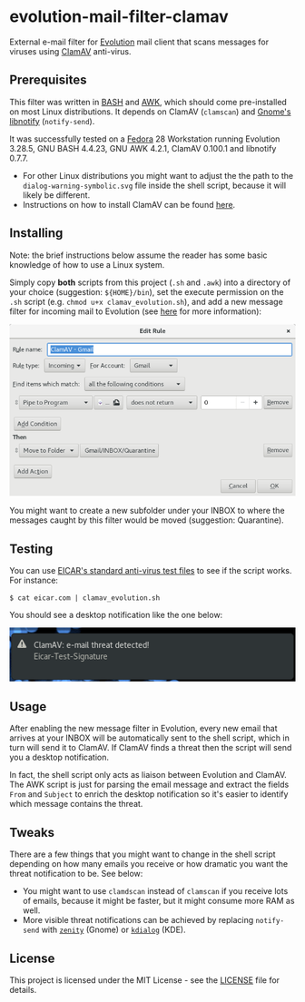 # evolution-mail-filter-clamav

External e-mail filter for [Evolution](https://help.gnome.org/users/evolution/stable/) mail client that scans messages for viruses using [ClamAV](https://www.clamav.net/) anti-virus.

## Prerequisites

This filter was written in [BASH](https://www.gnu.org/software/bash/) and [AWK](https://www.gnu.org/software/gawk/), which should come pre-installed on most Linux distributions. It depends on ClamAV (`clamscan`) and [Gnome's libnotify](https://developer.gnome.org/libnotify/) (`notify-send`).

It was successfully tested on a [Fedora](https://getfedora.org/) 28 Workstation running Evolution 3.28.5, GNU BASH 4.4.23, GNU AWK 4.2.1, ClamAV 0.100.1 and libnotify 0.7.7.

* For other Linux distributions you might want to adjust the the path to the `dialog-warning-symbolic.svg` file inside the shell script, because it will likely be different.
* Instructions on how to install ClamAV can be found [here](https://www.clamav.net/documents/installing-clamav).

## Installing

Note: the brief instructions below assume the reader has some basic knowledge of how to use a Linux system.

Simply copy **both** scripts from this project (`.sh` and `.awk`) into a directory of your choice (suggestion: `${HOME}/bin`), set the execute permission on the `.sh` script (e.g. `chmod u+x clamav_evolution.sh`), and add a new message filter for incoming mail to Evolution (see [here](https://help.gnome.org/users/evolution/stable/mail-filters.html.en) for more information):

![Screenshot of Evolution filter](images/filter_screenshot.png)

You might want to create a new subfolder under your INBOX to where the messages caught by this filter would be moved (suggestion: Quarantine).

## Testing

You can use [EICAR's standard anti-virus test files](https://www.eicar.org/anti_virus_test_file.htm) to see if the script works. For instance:

```
$ cat eicar.com | clamav_evolution.sh
```

You should see a desktop notification like the one below:

![Desktop notification](images/notification_screenshot.png)

## Usage

After enabling the new message filter in Evolution, every new email that arrives at your INBOX will be automatically sent to the shell script, which in turn will send it to ClamAV. If ClamAV finds a threat then the script will send you a desktop notification.

In fact, the shell script only acts as liaison between Evolution and ClamAV. The AWK script is just for parsing the email message and extract the fields `From` and `Subject` to enrich the desktop notification so it's easier to identify which message contains the threat.

## Tweaks

There are a few things that you might want to change in the shell script depending on how many emails you receive or how dramatic you want the threat notification to be. See below:

* You might want to use `clamdscan` instead of `clamscan` if you receive lots of emails, because it might be faster, but it might consume more RAM as well.
* More visible threat notifications can be achieved by replacing `notify-send` with [`zenity`](https://wiki.gnome.org/Projects/Zenity) (Gnome) or [`kdialog`](https://userbase.kde.org/Kdialog) (KDE).

## License

This project is licensed under the MIT License - see the [LICENSE](LICENSE) file for details.

